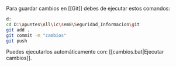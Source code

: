 Para guardar cambios en [[Git]] debes de ejecutar estos comandos:

```bash
d:
cd D:\apuntes\All\ic\sem8\Seguridad_Informacion\git
git add .
git commit -m "cambios"
git push
```

Puedes ejecutarlos automáticamente con: [[cambios.bat|Ejecutar cambios]].